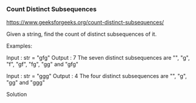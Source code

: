### Count Distinct Subsequences

https://www.geeksforgeeks.org/count-distinct-subsequences/

Given a string, find the count of distinct subsequences of it.

Examples:

Input  : str = "gfg"
Output : 7
The seven distinct subsequences are "", "g", "f",
"gf", "fg", "gg" and "gfg" 

Input  : str = "ggg"
Output : 4
The four distinct subsequences are "", "g", "gg"
and "ggg" 

Solution
```java
```